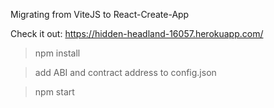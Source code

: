 Migrating from ViteJS to React-Create-App

Check it out: https://hidden-headland-16057.herokuapp.com/

>npm install

>add ABI and contract address to config.json

>npm start
